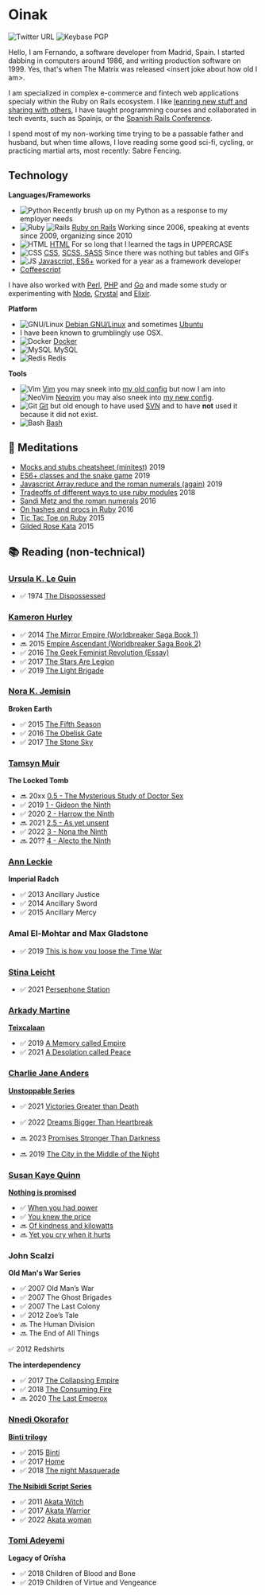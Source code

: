 
# Oinak

![Twitter URL](https://img.shields.io/twitter/url?color=blue&label=%40oinak&logo=twitter&style=social&url=https%3A%2F%2Ftwitter.com%2Foinak)
![Keybase PGP](https://img.shields.io/keybase/pgp/oinak)

Hello, I am Fernando, a software developer from Madrid, Spain. I started dabbing
in computers around 1986, and writing production software on 1999.
Yes, that's when The Matrix was released &lt;insert joke about how old I am&gt;.

I am specialized in complex e-commerce and fintech web applications specialy
within the Ruby on Rails ecosystem.
I like [leanring new stuff and sharing with others](https://dev.to/oinak/),
I have taught programming courses and collaborated in tech events, such as 
Spainjs, or the [Spanish Rails Conference](http://conferenciaror.es/).

I spend most of my non-working time trying to be a passable father and husband,
but when time allows, I love reading some good sci-fi, cycling, or practicing
martial arts, most recently: Sabre Fencing.

## Technology

**Languages/Frameworks**
- ![Python](https://img.shields.io/badge/Python-3.x-green) Recently brush up on my Python as a response to my employer needs
- ![Ruby](https://img.shields.io/badge/Ruby-1.8/2.x/3.x-red)
![Rails](https://img.shields.io/badge/Rails-1/2/3/4/5/6/7-red)
[Ruby on Rails](http://www.rubyonrails.org) Working since 2006, speaking at events since 2009, organizing since 2010
- ![HTML](https://img.shields.io/badge/HTML-5-blue) [HTML](https://en.wikipedia.org/wiki/HTML) For so long that I learned the tags in UPPERCASE
- ![CSS](https://img.shields.io/badge/CSS-3-orange) [CSS](https://en.wikipedia.org/wiki/Cascading_Style_Sheets), [SCSS, SASS](https://sass-lang.com/) Since there was nothing but tables and GIFs
- ![JS](https://img.shields.io/badge/Js-ES6+-yellow) [Javascript, ES6+](https://en.wikipedia.org/wiki/ECMAScript) worked for a year as a framework developer 
- [Coffeescript](https://coffeescript.org/)

I have also worked with [Perl](https://www.perl.org/), [PHP](https://www.php.net/) and [Go](https://golang.org/) 
and made some study or experimenting with [Node](https://nodejs.org/en/), [Crystal](https://crystal-lang.org/) and [Elixir](https://elixir-lang.org/). 

**Platform**
- ![GNU/Linux](https://img.shields.io/badge/debian-GNU/Linux-success)
 [Debian GNU/Linux](http://www.debian.org) and sometimes [Ubuntu](https://ubuntu.com/)
- I have been known to  grumblingly use OSX.
- ![Docker](https://img.shields.io/badge/docker-compose-blue) [Docker](https://www.docker.com)
- ![MySQL](https://img.shields.io/badge/MySQL-blue) MySQL
- ![Redis](https://img.shields.io/badge/Redis-red) Redis

**Tools**
- ![Vim](https://img.shields.io/badge/Vim-green) [Vim](https://www.vim.org/) you may sneek into [my old config](https://github.com/oinak/dotvim) but now I am into ![NeoVim](https://img.shields.io/badge/neovim-green) [Neovim](https://www.neovim.io/) you may also sneek into [my new config](https://gitlab.com/oinak/dot_config_nvim).
- ![Git](https://img.shields.io/badge/Git-orange) [Git](https://git-scm.com/) but old enough to have used [SVN](https://subversion.apache.org/) and to have **not** used it because it did not exist.
- ![Bash](https://img.shields.io/badge/Bash-blueviolet) [Bash](https://www.gnu.org/software/bash/)

## 🧠 Meditations

- [Mocks and stubs cheatsheet (minitest)](https://dev.to/oinak/mocks-and-stubs-in-ruby-unit-tests-a-cheatsheet-pgh) 2019
- [ES6+ classes and the snake game](https://gist.github.com/oinak/2231c4986fb3c44ba8bb85d76162a8f9) 2019
- [Javascript Array.reduce and the roman numerals (again)](https://dev.to/oinak/understanding-js-reduce-with-roman-numerals-2ak) 2019
- [Tradeoffs of different ways to use ruby modules](https://gist.github.com/oinak/e861114887835468c963) 2018
- [Sandi Metz and the roman numerals](https://gist.github.com/oinak/683894b18377f4ebed54b03e4938ba76) 2016
- [On hashes and procs in Ruby](https://gist.github.com/oinak/28ca4deae6fd812fc3c5) 2016
- [Tic Tac Toe on Ruby](https://gist.github.com/oinak/d6421cacc89548df1e97) 2015
- [Gilded Rose Kata](https://github.com/oinak/gilded_rose_kata) 2015

## 📚 Reading (non-technical)

### [Ursula K. Le Guin](https://en.wikipedia.org/wiki/Ursula_K._Le_Guin)

- ✅  1974 [The Dispossessed](https://play.google.com/store/books/details/Ursula_K_Le_Guin_The_Dispossessed?id=tlhFtmTixvwC)

### [Kameron Hurley](https://www.kameronhurley.com/)

- ✅  2014 [The Mirror Empire (Worldbreaker Saga Book 1)](https://www.amazon.com/dp/B00IQQUYVK/ref=cm_sw_r_tw_dp_x_f0elFbMB75HYC)
- 🔜  2015 [Empire Ascendant (Worldbreaker Saga Book 2)](https://www.amazon.com/dp/B00S3OVU7W/ref=cm_sw_r_tw_dp_x_bHelFbDEN5ZFM)
- ✅  2016 [The Geek Feminist Revolution (Essay)](https://play.google.com/store/books/details/Kameron_Hurley_The_Geek_Feminist_Revolution?id=DN6UCgAAQBAJ)
- ✅  2017 [The Stars Are Legion](https://play.google.com/store/books/details/Kameron_Hurley_The_Stars_Are_Legion?id=AcmJCwAAQBAJ)
- ✅  2019 [The Light Brigade](https://play.google.com/store/books/details/Kameron_Hurley_The_Light_Brigade?id=EdRrDwAAQBAJ)

### [Nora K. Jemisin](http://nkjemisin.com/)

**Broken Earth**

- ✅  2015 [The Fifth Season](http://nkjemisin.com/books/the-fifth-season/)
- ✅  2016 [The Obelisk Gate](http://nkjemisin.com/books/book-two-the-obelisk-gate/)
- ✅  2017 [The Stone Sky](http://nkjemisin.com/books/the-stone-sky/)

### [Tamsyn Muir](http://tamsynmuir.com)

**The Locked Tomb**
- 🔜 20xx [0.5 - The Mysterious Study of Doctor Sex ](https://www.goodreads.com/book/show/53465671-the-mysterious-study-of-doctor-sex)
- ✅ 2019 [1 - Gideon the Ninth](https://www.goodreads.com/book/show/42036538-gideon-the-ninth)
- ✅ 2020 [2 - Harrow the Ninth](https://www.goodreads.com/book/show/39325105-harrow-the-ninth)
- 🔜 2021 [2.5 - As yet unsent](https://www.goodreads.com/book/show/58662978-as-yet-unsent)
- ✅ 2022 [3 - Nona the Ninth](https://www.goodreads.com/book/show/58662507-nona-the-ninth)
- 🔜 20?? [4 - Alecto the Ninth](https://www.goodreads.com/book/show/39325106-alecto-the-ninth)

### [Ann Leckie](https://annleckie.com/)

**Imperial Radch**

- ✅ 2013 Ancillary Justice
- ✅ 2014 Ancillary Sword
- ✅ 2015 Ancillary Mercy

### Amal El-Mohtar and Max Gladstone
 - ✅ 2019 [This is how you loose the Time War](https://goodreads.com/book/show/43352954-this-is-how-you-lose-the-time-war)

### [Stina Leicht](http://www.csleicht.com/)
- ✅ 2021 [Persephone Station](https://www.goodreads.com/book/show/49295293-persephone-station)

### [Arkady Martine](https://www.arkadymartine.net/)
**[Teixcalaan](https://www.goodreads.com/series/233352-teixcalaan)**
- ✅ 2019 [A Memory called Empire](https://www.goodreads.com/book/show/37794149-a-memory-called-empire)
- ✅ 2021 [A Desolation called Peace](https://www.goodreads.com/en/book/show/45154547)

### [Charlie Jane Anders](https://www.charliejaneanders.com/)
**[Unstoppable Series](https://www.goodreads.com/series/217809-unstoppable)**
- ✅ 2021 [Victories Greater than Death](https://www.goodreads.com/book/show/53205810-victories-greater-than-death)
- ✅ 2022 [Dreams Bigger Than Heartbreak](https://www.goodreads.com/book/show/57693337-dreams-bigger-than-heartbreak)
- 🔜 2023 [Promises Stronger Than Darkness](https://www.goodreads.com/book/show/53446537-promises-stronger-than-darkness)

- 🔜 2019 [The City in the Middle of the Night](https://www.goodreads.com/book/show/37534907-the-city-in-the-middle-of-the-night)

### [Susan Kaye Quinn](https://susankayequinn.com/)
**[Nothing is promised](https://www.kobo.com/es/es/series/nothing-is-promised)**
- ✅ [When you had power](https://www.kobo.com/es/es/ebook/when-you-had-power)
- ✅ [You knew the price](https://www.kobo.com/es/es/ebook/you-knew-the-price)
- 🔜 [Of kindness and kilowatts](https://www.kobo.com/es/es/ebook/of-kindness-and-kilowatts)
- 🔜 [Yet you cry when it hurts](https://www.kobo.com/es/es/ebook/yet-you-cry-when-it-hurts) 

### John Scalzi

**Old Man's War Series**
- ✅  2007 Old Man’s War
- ✅  2007 The Ghost Brigades
- ✅  2007 The Last Colony
- ✅  2012 Zoe’s Tale
- 🔜  The Human Division
- 🔜  The End of All Things

✅ 2012 Redshirts 

**The interdependency**
- ✅  2017 [The Collapsing Empire](https://www.amazon.com/dp/B01F20E7CO/ref=cm_sw_r_tw_dp_x_9kflFbSQ2JBT1)
- ✅  2018 [The Consuming Fire](https://www.amazon.com/dp/B078X255Y1/ref=cm_sw_r_tw_dp_x_YmflFbV62BW59)
- 🔜  2020 [The Last Emperox](https://www.amazon.com/dp/B07QPGW9FS/ref=cm_sw_r_tw_dp_x_8nflFbK8G0Z7Z)
### [Nnedi Okorafor](http://www.nnedi.com/)

**[Binti trilogy](http://www.nnedi.com/books/binti.html)**
- ✅ 2015 [Binti](https://www.amazon.com/Binti-Nnedi-Okorafor/dp/0765385252/ref=pd_bxgy_14_img_2?_encoding=UTF8&psc=1&refRID=DME4A1VNYJ0NYTW3XY3N)
- ✅ 2017 [Home](https://www.amazon.com/Binti-Home-Nnedi-Okorafor/dp/0765393115/ref=sr_1_1?ie=UTF8&qid=1485703444&sr=8-1)
- ✅ 2018 [The night Masquerade](https://www.amazon.com/Binti-Night-Masquerade-Book/dp/B07C5R18TP)

**[The Nsibidi Script Series](http://www.nnedi.com/books/akata.html)**
- ✅ 2011 [Akata Witch](https://www.goodreads.com/book/show/7507944-akata-witch)
- ✅ 2017 [Akata Warrior](https://www.goodreads.com/book/show/18746776-akata-warrior)
- ✅ 2022 [Akata woman](https://www.goodreads.com/book/show/57841497-akata-woman)

### [Tomi Adeyemi](https://www.tomiadeyemi.com/)

**Legacy of Orïsha**
- ✅  2018 Children of Blood and Bone
- ✅  2019 Children of Virtue and Vengeance

